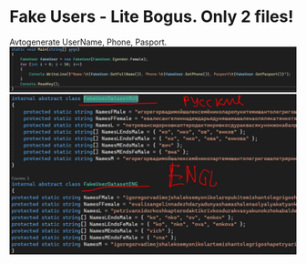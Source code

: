 # Fake Users - Lite Bogus. Only 2 files!
Avtogenerate UserName, Phone, Pasport.
<img src="SC1.JPG" alt="Screen 1"/>
<img src="SC2.JPG" alt="Screen 1"/>
